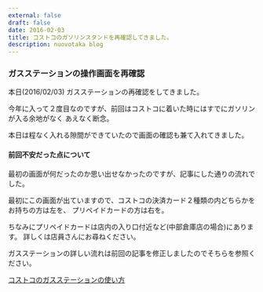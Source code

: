 ```yaml
---
external: false
draft: false
date: 2016-02-03
title: コストコのガソリンスタンドを再確認してきました。
description: nuovotaka blog
---
```


### ガスステーションの操作画面を再確認

本日(2016/02/03)
ガスステーションの再確認をしてきました。

今年に入って２度目なのですが、前回はコストコに着いた時にはすでにガソリンが入る余地がなく
あえなく断念。

本日は程なく入れる隙間ができていたので画面の確認も兼て入れてきました。

#### 前回不安だった点について

最初の画面が何だったのか思い出せなかったのですが、記事にした通りの流れでした。

最初にこの画面が出ていますので、コストコの決済カード２種類の内どちらかをお持ちの方は左を、
プリペイドカードの方は右を。

ちなみにプリペイドカードは店内の入り口付近など(中部倉庫店の場合)にあります。
詳しくは店員さんにお尋ねください。

ガスステーションの詳しい流れは前回の記事を修正しましたのでそちらを参照ください。

[コストコのガスステーションの使い方](http://blog.nuovotaka.com/2015/12/fill-it-up-regular-at-costco/)
